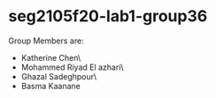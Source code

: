 # seg2105f20-lab1-group36

Group Members are:

* Katherine Chen\
* Mohammed Riyad El azhari\
* Ghazal Sadeghpour\
* Basma Kaanane
